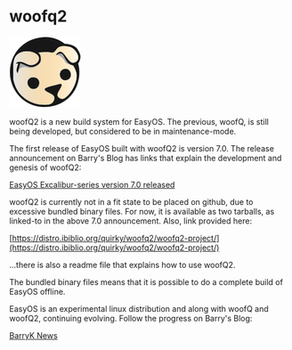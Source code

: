 # woofq2

![logo](easy128.png)

woofQ2 is a new build system for EasyOS. The previous, woofQ, is still being developed, but considered to be in maintenance-mode.

The first release of EasyOS built with woofQ2 is version 7.0. The release announcement on Barry's Blog has links that explain the development and genesis of woofQ2:

[EasyOS Excalibur-series version 7.0 released](https://bkhome.org/news/202508/easyos-excalibur-series-version-70-released.html)

woofQ2 is currently not in a fit state to be placed on github, due to excessive bundled binary files. For now, it is available as two tarballs, as linked-to in the above 7.0 announcement. Also, link provided here:

[https://distro.ibiblio.org/quirky/woofq2/woofq2-project/](https://distro.ibiblio.org/quirky/woofq2/woofq2-project/)

...there is also a readme file that explains how to use woofQ2.

The bundled binary files means that it is possible to do a complete build of EasyOS offline.

EasyOS is an experimental linux distribution and along with woofQ and woofQ2, continuing evolving. Follow the progress on Barry's Blog:

[BarryK News](https://bkhome.org/news/tag_easy.html)
